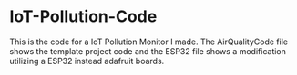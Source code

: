# IoT-Pollution-Code

This is the code for a IoT Pollution Monitor I made. The AirQualityCode file shows the template project code and the ESP32 file shows a modification utilizing a ESP32 instead adafruit boards.
